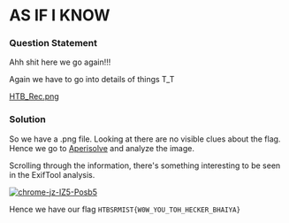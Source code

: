 # AS IF I KNOW

### Question Statement
Ahh shit here we go again!!!

Again we have to go into details of things T_T

 <a href="https://ibb.co/YPShMnK">HTB_Rec.png</a>

### Solution
So we have a .png file. Looking at there are no visible clues about the flag. Hence we go to  <a href="https://www.aperisolve.com/">Aperisolve</a>
 and analyze the image.

 Scrolling through the information, there's something interesting to be seen in the ExifTool analysis.

 <a href="https://ibb.co/Dfn8W04"><img src="https://i.ibb.co/HTQx457/chrome-jz-IZ5-Posb5.png" alt="chrome-jz-IZ5-Posb5" border="0"></a>

 Hence we have our flag ```HTBSRMIST{W0W_YOU_TOH_HECKER_BHAIYA}```
